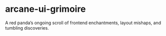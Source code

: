 # arcane-ui-grimoire
A red panda’s ongoing scroll of frontend enchantments, layout mishaps, and tumbling discoveries.
